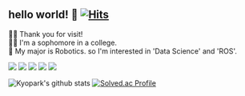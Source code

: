 <!--
**123qpq/123qpq** is a ✨ _special_ ✨ repository because its `README.md` (this file) appears on your GitHub profile.

Here are some ideas to get you started:

- 🔭 I’m currently working on ...
- 🌱 I’m currently learning ...
- 👯 I’m looking to collaborate on ...
- 🤔 I’m looking for help with ...
- 💬 Ask me about ...
- 📫 How to reach me: ...
- 😄 Pronouns: ...
- ⚡ Fun fact: ...
-->
## hello world! 👋 [![Hits](https://hits.seeyoufarm.com/api/count/incr/badge.svg?url=https%3A%2F%2Fgithub.com%2F123qpq&count_bg=%23B93EF5&title_bg=%23000000&icon=apple.svg&icon_color=%23FF1E1E&title=hello%21&edge_flat=false)](https://hits.seeyoufarm.com)
🙋‍♂️ Thank you for visit!  
👨‍🎓 I'm a sophomore in a college.  
🤖 My major is Robotics.  so I'm interested in 'Data Science' and 'ROS'.


<img src="https://img.shields.io/badge/Python-0078ff?style=flat-square&logo=Python&logoColor=white"/> <img src="https://img.shields.io/badge/C-148cff?style=flat-square&logo=C&logoColor=white"/> <img src="https://img.shields.io/badge/Django-28a0ff?style=flat-square&logo=django&logoColor=white"/> <img src="https://img.shields.io/badge/Mysql-3cb4ff?style=flat-square&logo=Mysql&logoColor=white"/> <img src="https://img.shields.io/badge/Flutter-5abeff?style=flat-square&logo=flutter&logoColor=white"/>

![Kyopark's github stats](https://github-readme-stats.vercel.app/api?username=123qpq&show_icons=true)
[![Solved.ac Profile](http://mazassumnida.wtf/api/v2/generate_badge?boj=123qpq)](https://solved.ac/123qpq)
